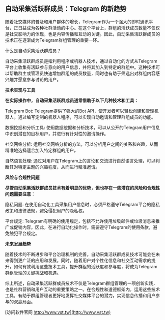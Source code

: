 ## **自动采集活跃群成员：Telegram 的新趋势**

随着社交媒体的普及和用户群体的增长，Telegram作为一个强大的即时通讯平台，正日益成为各种社群活动的中心。在这个平台上，群组的活跃成员数量不仅仅是社交影响力的体现，也是内容传播和互动的关键。因此，自动采集活跃群成员的技术正在逐渐成为Telegram群组管理的重要一环。

什么是自动采集活跃群成员？

自动采集活跃群成员是指利用程序或机器人技术，通过自动化的方式从Telegram平台上收集有活跃参与意向的用户信息，并将其加入到特定的群组中。这种技术可以帮助群主或管理员快速增加群组的成员数量，同时也有助于筛选出对群组内容感兴趣并愿意参与讨论的用户。

**技术实现与工具**

**在实际操作中，自动采集活跃群成员通常借助于以下几种技术和工具：**

Telegram Bot: Telegram提供了强大的Bot API，使开发者可以轻松创建和管理机器人。通过编写定制的机器人程序，可以实现自动邀请和管理群组成员的功能。

数据挖掘和分析工具: 使用数据挖掘和分析技术，可以从公开的Telegram用户信息中识别潜在的目标用户，并进行有针对性的邀请操作。

社交网络分析: 运用社交网络分析的方法，可以分析用户之间的关系和兴趣，从而精准地选择适合加入特定群组的用户。

自然语言处理: 通过对用户在Telegram上的言论和交流进行自然语言处理，可以判断其对特定主题的兴趣程度，从而进行精准邀请。

**风险与合规性问题**

**尽管自动采集活跃群成员技术有着明显的优势，但也存在一些潜在的风险和合规性问题需要注意：**

隐私问题: 在使用自动化工具采集用户信息时，必须严格遵守Telegram平台的隐私政策和法律法规，避免侵犯用户的隐私权。

平台规定: Telegram有明确的使用规定，包括不允许使用垃圾邮件或垃圾消息来推广或促销内容。因此，在进行自动化操作时，需要遵守Telegram的使用条款，避免触犯平台规定。

**未来发展趋势**

随着技术的不断进步和平台治理机制的完善，自动采集活跃群成员技术可能会在未来得到更广泛的应用和发展。同时，随着用户对个性化信息和社交互动需求的提升，如何有效利用这些技术工具，提升群组的活跃度和参与度，将成为Telegram群组管理的关键挑战和机遇。

综上所述，自动采集活跃群成员技术不仅是Telegram群组管理的一项创新实践，也是社群营销和用户互动的重要策略之一。在合规性和道德框架内，运用这些技术工具，有助于群组管理者更好地发挥社交媒体平台的潜力，实现信息传播和用户参与的双赢局面。


[访问软件官网 http://www.vst.tw](http://www.vst.tw)

